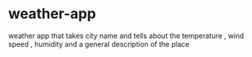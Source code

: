 # weather-app
weather app that takes city name and tells about the temperature , wind speed , humidity and a general description of the place 
